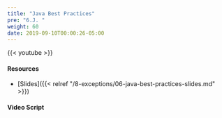 ```yaml
---
title: "Java Best Practices"
pre: "6.J. "
weight: 60
date: 2019-09-10T00:00:26-05:00
---
```


{{< youtube  >}}

#### Resources

* [Slides]({{< relref "/8-exceptions/06-java-best-practices-slides.md" >}})

#### Video Script
